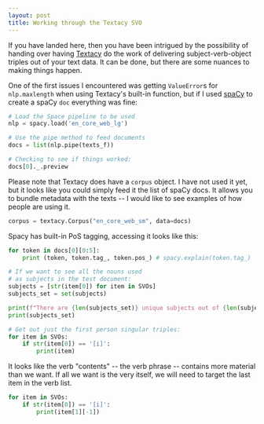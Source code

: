 ```yaml
---
layout: post
title: Working through the Textacy SVO
---
```


If you have landed here, then you have been intrigued by the possibility of handing over having [Textacy](https://textacy.readthedocs.io/en/latest/) do the work of delivering subject-verb-object triples out of your text data. It can be done, but there are some nuances to making things happen. 

One of the first issues I encountered was getting `ValueError`s for `nlp.maxlength` when using Textacy's built-in function, but if I used [spaCy](https://spacy.io/) to create a spaCy `doc` everything was fine:

```python
# Load the Space pipeline to be used
nlp = spacy.load('en_core_web_lg')

# Use the pipe method to feed documents 
docs = list(nlp.pipe(texts_f))

# Checking to see if things worked:
docs[0]._.preview
```
Please note that Textacy does have a `corpus` object. I have not used it yet, but it looks like you could simply feed it the list of spaCy docs. It allows you to bundle metadata with the texts -- I would like to see examples of how people are using it.

```python
corpus = textacy.Corpus("en_core_web_sm", data=docs)
```

Spacy has built-in PoS tagging, accessing it looks like this:

```python
for token in docs[0][0:5]:
    print (token, token.tag_, token.pos_) # spacy.explain(token.tag_)
```

```python
# If we want to see all the nouns used 
# as subjects in the test document:
subjects = [str(item[0]) for item in SVOs]
subjects_set = set(subjects)

print(f"There are {len(subjects_set)} unique subjects out of {len(subjects)}.")
print(subjects_set)
```

```python
# Get out just the first person singular triples:
for item in SVOs:
    if str(item[0]) == '[i]':
        print(item)
```

It looks like the verb "contents" -- the verb phrase -- contains more material than we want. If all we want is the very itself, we will need to target the last item in the verb list.

```python
for item in SVOs:
    if str(item[0]) == '[i]':
        print(item[1][-1])
```